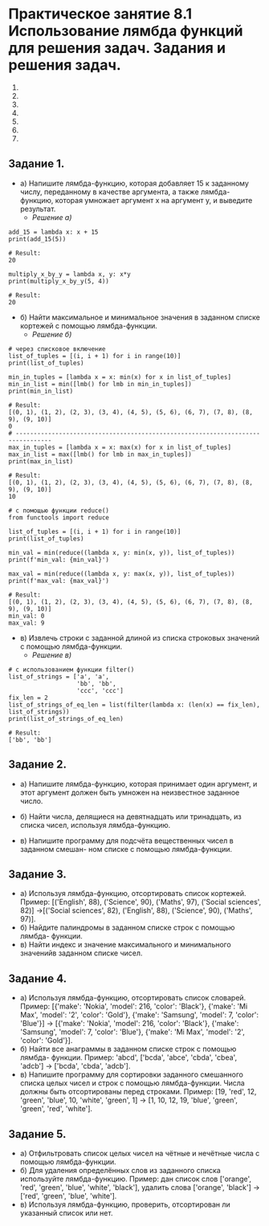 # Практическое занятие 8.1 Использование лямбда функций для решения задач. Задания и решения задач.
1. []()
2. []()
3. []()
4. []()
5. []()
6. []()
7. []()

## Задание 1.
 - а) Напишите лямбда-функцию, которая добавляет 15 к заданному числу, переданному в качестве аргумента, а также лямбда-функцию, которая умножает аргумент x на аргумент y, и выведите результат. 
    - *Решение а)*
```
add_15 = lambda x: x + 15
print(add_15(5))

# Result:
20
```
```
multiply_x_by_y = lambda x, y: x*y
print(multiply_x_by_y(5, 4))

# Result:
20
```
 - б) Найти максимальное и минимальное значения в заданном списке кортежей с помощью лямбда-функции. 
    - *Решение б)*
```
# через списковое включение
list_of_tuples = [(i, i + 1) for i in range(10)]
print(list_of_tuples)

min_in_tuples = [lambda x = x: min(x) for x in list_of_tuples]
min_in_list = min([lmb() for lmb in min_in_tuples])
print(min_in_list)
    
# Result:
[(0, 1), (1, 2), (2, 3), (3, 4), (4, 5), (5, 6), (6, 7), (7, 8), (8, 9), (9, 10)]
0
# --------------------------------------------------------------------------------
max_in_tuples = [lambda x = x: max(x) for x in list_of_tuples]
max_in_list = max([lmb() for lmb in max_in_tuples])
print(max_in_list)
    
# Result:
[(0, 1), (1, 2), (2, 3), (3, 4), (4, 5), (5, 6), (6, 7), (7, 8), (8, 9), (9, 10)]
10
```
```
# с помощью функции reduce()
from functools import reduce

list_of_tuples = [(i, i + 1) for i in range(10)]
print(list_of_tuples)

min_val = min(reduce((lambda x, y: min(x, y)), list_of_tuples))
print(f'min_val: {min_val}')

max_val = min(reduce((lambda x, y: max(x, y)), list_of_tuples))
print(f'max_val: {max_val}')

# Result:
[(0, 1), (1, 2), (2, 3), (3, 4), (4, 5), (5, 6), (6, 7), (7, 8), (8, 9), (9, 10)]
min_val: 0
max_val: 9
```
 - в) Извлечь строки с заданной длиной из списка строковых значений с помощью лямбда-функции.
    - *Решение в)*
```
# с использованием функции filter()
list_of_strings = ['a', 'a',
                   'bb', 'bb',
                   'ccc', 'ccc']
fix_len = 2
list_of_strings_of_eq_len = list(filter(lambda x: (len(x) == fix_len), list_of_strings))
print(list_of_strings_of_eq_len)

# Result:
['bb', 'bb']
```

 ## Задание 2.
 - а) Напишите лямбда-функцию, которая принимает один аргумент, и этот аргумент должен быть умножен на неизвестное заданное число.
  
 - б) Найти числа, делящиеся на девятнадцать или тринадцать, из списка чисел, используя лямбда-функцию. 
 - в) Напишите программу для подсчёта вещественных чисел в заданном смешан- ном списке с помощью лямбда-функции.

 ## Задание 3. 
 - а) Используя лямбда-функцию, отсортировать список кортежей. Пример: [('English', 88), ('Science', 90), ('Maths', 97), ('Social sciences', 82)] →[('Social sciences', 82), ('English', 88), ('Science', 90), ('Maths', 97)]. 
 - б) Найдите палиндромы в заданном списке строк с помощью лямбда- функции. 
 - в) Найти индекс и значение максимального и минимального значенийв заданном списке чисел.

 ## Задание 4.
 - a) Используя лямбда-функцию, отсортировать список словарей. Пример: [{'make': 'Nokia', 'model': 216, 'color': 'Black'}, {'make': 'Mi Max', 'model': '2', 'color': 'Gold'}, {'make': 'Samsung', 'model': 7, 'color': 'Blue'}] → [{'make': 'Nokia', 'model': 216, 'color': 'Black'}, {'make': 'Samsung', 'model': 7, 'color': 'Blue'}, {'make': 'Mi Max', 'model': '2', 'color': 'Gold'}]. 
 - б) Найти все анаграммы в заданном списке строк с помощью лямбда- функции. Пример: 'abcd', ['bcda', 'abce', 'cbda', 'cbea', 'adcb'] → ['bcda', 'cbda', 'adcb']. 
 - в) Напишите программу для сортировки заданного смешанного списка целых чисел и строк с помощью лямбда-функции. Числа должны быть отсортированы перед строками. Пример: [19, 'red', 12, 'green', 'blue', 10, 'white', 'green', 1] → [1, 10, 12, 19, 'blue', 'green', 'green', 'red', 'white'].

 ## Задание 5.
 - а) Отфильтровать список целых чисел на чётные и нечётные числа с помощью лямбда-функции. 
 - б) Для удаления определённых слов из заданного списка используйте лямбда-функцию. Пример: дан список слов ['orange', 'red', 'green', 'blue', 'white', 'black'], удалить слова ['orange', 'black'] → ['red', 'green', 'blue', 'white']. 
 - в) Используя лямбда-функцию, проверить, отсортирован ли указанный список или нет.


